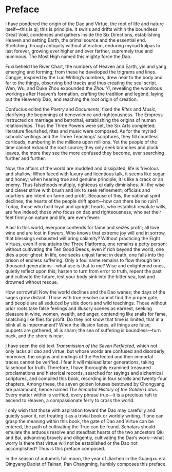 # Preface

I have pondered the origin of the Dao and Virtue, the root of life and nature itself—this is qi, this is principle. It swirls and drifts within the boundless Great Void, condenses and gathers inside the Six Directions, establishing Heaven and setting Earth, the primal source and the essential end. Stretching through antiquity without alteration, enduring myriad kalpas to last forever, growing ever higher and ever farther, supremely true and numinous. The Most High named this mighty force the Dao.

Fuxi beheld the River Chart, the numbers of Heaven and Earth, yin and yang emerging and forming; from these he developed the trigrams and lines. Cangjie, inspired by the Luo Writing’s numbers, drew near to the body and far to the things, observing bird tracks and thus creating the seal script. Wen, Wu, and Duke Zhou expounded the *Zhou Yi*, revealing the wondrous workings after Heaven’s formation, crafting the tradition and legend, laying out the Heavenly Dao, and reaching the root origin of creation.

Confucius edited the *Poetry* and *Documents*, fixed the *Rites* and *Music*, clarifying the beginnings of benevolence and righteousness. The Empress instructed on marriage and betrothal, establishing the origins of human relationships. Thus the Three Powers were set, the Six Arts completed; literature flourished, rites and music were composed. As for the myriad schools’ writings and the Three Teachings’ scriptures, they fill countless cartloads, numbering in the millions upon millions. Yet the people of the time cannot exhaust the root source; they only seek branches and pluck leaves, the more they see the more confused they become, ever searching further and further.

Now, the affairs of the world are muddled and dissipated, life is frivolous and shallow. When faced with luxury and licentious talk, it seems like sugar and honey; when hearing true and genuine principle, it is like a crack or an enemy. Thus falsehoods multiply, righteous qi daily diminishes. All the wise and clever strive with brush and ink to seek refinement; officials and courtiers are intent on fame and profit. Because of this, the national spirit declines, the hearts of the people drift apart—how can there be no ruin? Today, those who hold loyal and upright hearts, who establish resolute wills, are few indeed; those who focus on dao and righteousness, who set their feet firmly on nature and life, are even fewer.

Alas! In this world, everyone contends for fame and seizes profit; all love wine and are lost in flowers. Who knows that extreme joy will end in sorrow, that blessings exhausted will bring calamity? Without practicing the Eight Virtues, even if one attains the Three Platforms, one remains a petty person; without cultivating the Ten Good Deeds, even if rich beyond the world, one dies a poor ghost. In life, one seeks unjust fame; in death, one falls into the prison of endless suffering. Only a foul name remains to flow through ten thousand generations—what use is that to me? Wise and enlightened ones, quietly reflect upon this; hasten to turn from error to truth, repent the past and cultivate the future, lest your body sink into the bitter sea, lost and drowned without rescue.

How sorrowful! Now the world declines and the Dao wanes; the days of the sages grow distant. Those with true resolve cannot find the proper gate, and people are all seduced by side doors and wild teachings. Those without prior roots take false feelings and illusory scenes as earnest, seeking pleasure in wine, women, wealth, and anger, contending like snails for fame, snatching like flies for profit. Do they not know that time is limited, that in a blink all is impermanent? When the illusion fades, all things are false; puppets are gathered, all is sham; the sea of suffering is boundless—turn back, and the shore is near.

I have seen the old text *Transmission of the Seven Perfected*, which not only lacks all dao and virtue, but whose words are confused and disorderly; moreover, the origins and endings of the Perfected and their immortal traces cannot be verified. I fear it will mislead later generations, taking falsehood for truth. Therefore, I have thoroughly examined treasured proclamations and historical records, searched for sayings and alchemical scriptures, and compiled this book, recording in four scrolls and twenty-four chapters. Among these, the seven golden lotuses bestowed by Chongyang are paramount, hence named *The Immortal History of the Golden Lotus*. Every matter within is verified, every phrase true—it is a precious raft to ascend to Heaven, a compassionate ferry to cross the world.

I only wish that those with aspiration toward the Dao may carefully and quietly savor it, not treating it as a trivial book or worldly writing. If one can grasp the meaning within this book, the gate of Dao and Virtue can be entered, the path of cultivating the True can be found. Scholars should emulate the arduous resolve and steadfast hearts of the two ancestors Qiu and Bai, advancing bravely and diligently, cultivating the Dao’s work—what worry is there that virtue will not be established or the Dao not accomplished? Thus is this preface composed.

In the season of autumn’s full moon, the year of Jiachen in the Guangxu era.  
Qingyang Daoist of Tainan, Pan Changming, humbly composes this preface.